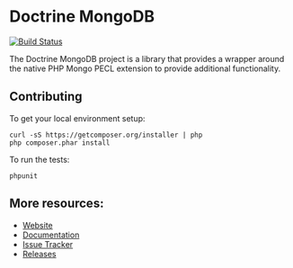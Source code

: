 # Doctrine MongoDB

[![Build Status](https://secure.travis-ci.org/doctrine/mongodb.png?branch=master)](http://travis-ci.org/doctrine/mongodb)

The Doctrine MongoDB project is a library that provides a wrapper around the native PHP Mongo PECL extension to provide additional functionality.

## Contributing

To get your local environment setup:

	curl -sS https://getcomposer.org/installer | php
	php composer.phar install

To run the tests:

	phpunit

## More resources:

* [Website](http://www.doctrine-project.org)
* [Documentation](http://docs.doctrine-project.org/projects/doctrine-mongodb-odm/en/latest/index.html)
* [Issue Tracker](https://github.com/doctrine/mongodb/issues)
* [Releases](https://github.com/doctrine/mongodb/releases)
